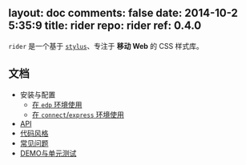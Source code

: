 layout: doc
comments: false
date: 2014-10-2 5:35:9
title: rider
repo: rider
ref: 0.4.0
---

`rider` 是一个基于 [`stylus`](https://github.com/LearnBoost/stylus)、专注于 **移动 Web** 的 CSS 样式库。

文档
---

+ 安装与配置
    + [在 `edp` 环境使用](https://github.com/ecomfe/edp-provider-rider)
    + [在 `connect`/`express` 环境使用](./doc/connec.html)
+ [API](./doc/ap.html)
+ [代码风格](./doc/code-styl.html)
+ [常见问题](./doc/fa.html)
+ [DEMO与单元测试](./doc/demo-and-u.html)
